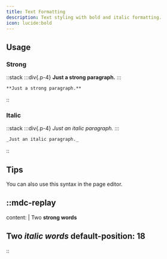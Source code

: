 ```yaml
---
title: Text Formatting
description: Text styling with bold and italic formatting.
icon: lucide:bold
---
```


## Usage

### Strong

::stack
  :::div{.p-4}
  **Just a strong paragraph.**
  :::

```md
**Just a strong paragraph.**
```
::

### Italic

::stack
  :::div{.p-4}
  _Just an italic paragraph._
  :::

```md
_Just an italic paragraph._
```
:: 


## Tips

You can also use this syntax in the page editor.

::mdc-replay
---
content: |
  Two **strong words**

  Two _italic words_
default-position: 18
---
::
